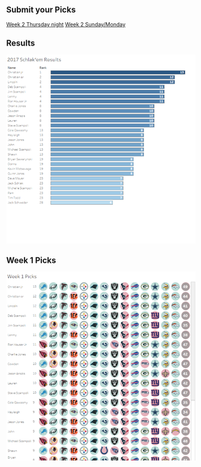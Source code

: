 ## Submit your Picks

[Week 2 Thursday night](http://www.google.com)
[Week 2 Sunday/Monday](http://www.yahoo.com)

## Results
![](images/Schlak1_overall.png)

## Week 1 Picks
![](images/schlak1.png)
